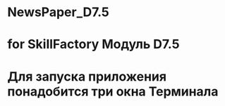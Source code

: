 # NewsPaper_D7.5
# for SkillFactory Модуль D7.5
# Для запуска приложения понадобится три окна Терминала
# 

